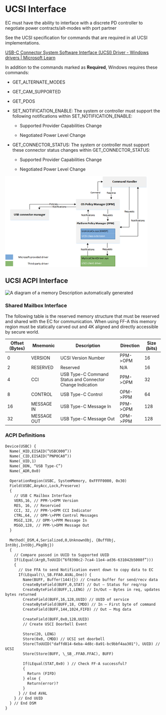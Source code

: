 # UCSI Interface

EC must have the ability to interface with a discrete PD controller to
negotiate power contracts/alt-modes with port partner

See the UCSI specification for commands that are required in all UCSI
implementations.

[USB-C Connector System Software Interface (UCSI) Driver - Windows
drivers | Microsoft
Learn](https://learn.microsoft.com/en-us/windows-hardware/drivers/usbcon/ucsi)

In addition to the commands marked as **Required**, Windows requires
these commands:

  - GET_ALTERNATE_MODES

  - GET_CAM_SUPPORTED

  - GET_PDOS

  - SET_NOTIFICATION_ENABLE: The system or controller must support the
    following notifications within SET_NOTIFICATION_ENABLE:
    
      - Supported Provider Capabilities Change
    
      - Negotiated Power Level Change

  - GET_CONNECTOR_STATUS: The system or controller must support these
    connector status changes within GET_CONNECTOR_STATUS:
    
      - Supported Provider Capabilities Change
    
      - Negotiated Power Level Change

![Diagram of USB Type-C software components.](media/image10.png)

## UCSI ACPI Interface

![A diagram of a memory Description automatically
generated](media/image11.png)

### Shared Mailbox Interface

The following table is the reserved memory structure that must be
reserved and shared with the EC for communication. When using FF-A this
memory region must be statically carved out and 4K aligned and directly
accessible by secure world.

| **Offset (Bytes)** | **Mnemonic** | **Description**                                           | **Direction** | **Size (bits)** |
| ------------------ | ------------ | --------------------------------------------------------- | ------------- | --------------- |
| 0                  | VERSION      | UCSI Version Number                                       | PPM->OPM       | 16              |
| 2                  | RESERVED     | Reserved                                                  | N/A            | 16              |
| 4                  | CCI          | USB Type-C Command Status and Connector Change Indication | PPM->OPM       | 32              |
| 8                  | CONTROL      | USB Type-C Control                                        | OPM->PPM       | 64              |
| 16                 | MESSAGE IN   | USB Type-C Message In                                     | PPM->OPM       | 128             |
| 32                 | MESSAGE OUT  | USB Type-C Message Out                                    | OPM->PPM       | 128             |

### ACPI Definitions
```
Device(USBC) {
  Name(_HID,EISAID(“USBC000”))
  Name(_CID,EISAID(“PNP0CA0”))
  Name(_UID,1)
  Name(_DDN, “USB Type-C”)
  Name(_ADR,0x0)

  OperationRegion(USBC, SystemMemory, 0xFFFF0000, 0x30)
  Field(USBC,AnyAcc,Lock,Preserve)
  {
    // USB C Mailbox Interface
    VERS,16, // PPM-\>OPM Version
    RES, 16, // Reservied
    CCI, 32, // PPM-\>OPM CCI Indicator
    CTRL,64, // OPM-\>PPM Control Messages
    MSGI,128, // OPM-\>PPM Message In
    MSGO,128, // PPM-\>OPM Message Out
  }

  Method(_DSM,4,Serialized,0,UnknownObj, {BuffObj, IntObj,IntObj,PkgObj})
  {
    // Compare passed in UUID to Supported UUID
    If(LEqual(Arg0,ToUUID(“6f8398c2-7ca4-11e4-ad36-631042b5008f”)))
    {
      // Use FFA to send Notification event down to copy data to EC
      If(LEqual(\\_SB.FFA0.AVAL,One)) {
        Name(BUFF, Buffer(144){}) // Create buffer for send/recv data
        CreateByteField(BUFF,0,STAT) // Out – Status for req/rsp
        CreateByteField(BUFF,1,LENG) // In/Out – Bytes in req, updates bytes returned
        CreateField(BUFF,16,128,UUID) // UUID of service
        CreateByteField(BUFF,18, CMDD) // In – First byte of command
        CreateField(BUFF,144,1024,FIFD) // Out – Msg data

        CreateField(BUFF,0x0,128,UUID)
        // Create USCI Doorbell Event

        Store(20, LENG)
        Store(0x0, CMDD) // UCSI set doorbell
        Store(ToUUID("daffd814-6eba-4d8c-8a91-bc9bbf4aa301"), UUID) // UCSI
        Store(Store(BUFF, \_SB_.FFA0.FFAC), BUFF)

        If(LEqual(STAT,0x0) ) // Check FF-A successful?
        {
          Return (FIFD)
        } else {
          Return(error)?
        }
      } // End AVAL
    } // End UUID
  } // End DSM
}

```

